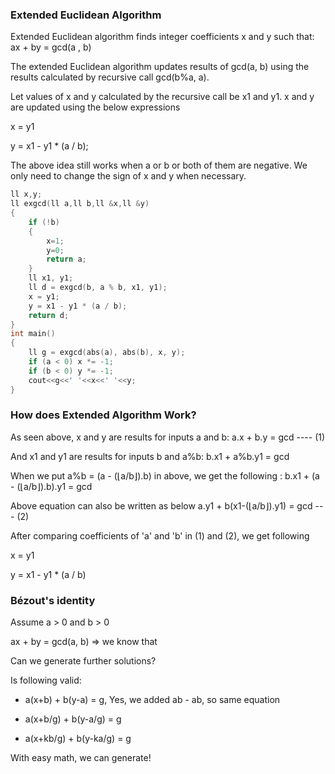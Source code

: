 
### Extended Euclidean Algorithm   

Extended Euclidean algorithm finds integer coefficients x and y such that: ax + by = gcd(a , b) 
  
The extended Euclidean algorithm updates results of gcd(a, b) using the results calculated by recursive call gcd(b%a, a).

Let values of x and y calculated by the recursive call be x1 and y1. x and y are updated using the below expressions

x = y1 

y = x1 - y1 * (a / b);

The above idea still works when a or b or both of them are negative. We only need to change the sign of x and y when necessary.
```cpp
ll x,y;
ll exgcd(ll a,ll b,ll &x,ll &y)
{
    if (!b)
    {
        x=1;
        y=0;
        return a;
    }
    ll x1, y1;
    ll d = exgcd(b, a % b, x1, y1);
    x = y1;
    y = x1 - y1 * (a / b);
    return d;
}
int main()  
{  
    ll g = exgcd(abs(a), abs(b), x, y); 
    if (a < 0) x *= -1;
    if (b < 0) y *= -1;
    cout<<g<<' '<<x<<' '<<y;  
}  
```
### How does Extended Algorithm Work?

As seen above, x and y are results for inputs a and b: a.x + b.y = gcd ---- (1)  

And x1 and y1 are results for inputs b and a%b: b.x1 + a%b.y1 = gcd   
                    
When we put a%b = (a - (⌊a/b⌋).b) in above, we get the following : b.x1 + (a - (⌊a/b⌋).b).y1  = gcd
   
Above equation can also be written as below a.y1 + b(x1-(⌊a/b⌋).y1) = gcd      --- (2)
 
After comparing coefficients of 'a' and 'b' in (1) and (2), we get following

x = y1

y = x1 - y1 * (a / b)

### Bézout's identity

Assume a > 0 and b > 0

ax + by = gcd(a, b)	=> we know that

Can we generate further solutions?

Is following valid:

- a(x+b) + b(y-a) = g, Yes, we added ab - ab, so same equation

- a(x+b/g) + b(y-a/g) = g

- a(x+kb/g) + b(y-ka/g) = g

With easy math, we can generate!
